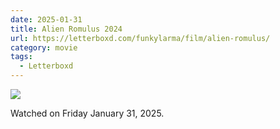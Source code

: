 ```yaml
---
date: 2025-01-31
title: Alien Romulus 2024
url: https://letterboxd.com/funkylarma/film/alien-romulus/
category: movie
tags:
  - Letterboxd
---
```


![](https://a.ltrbxd.com/resized/film-poster/8/5/0/4/5/9/850459-alien-romulus-0-600-0-900-crop.jpg?v=acabb7fd83)

Watched on Friday January 31, 2025.
